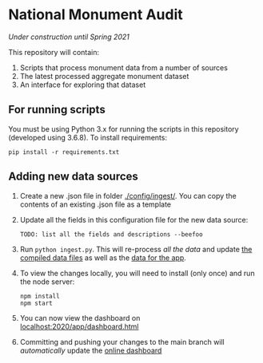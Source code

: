 # National Monument Audit

_Under construction until Spring 2021_

This repository will contain:

1. Scripts that process monument data from a number of sources
2. The latest processed aggregate monument dataset
3. An interface for exploring that dataset

## For running scripts

You must be using Python 3.x for running the scripts in this repository (developed using 3.6.8). To install requirements:

```
pip install -r requirements.txt
```

## Adding new data sources

1. Create a new .json file in folder [./config/ingest/](https://github.com/MonumentLab/national-monument-audit/tree/main/config/ingest). You can copy the contents of an existing .json file as a template
1. Update all the fields in this configuration file for the new data source:

   ```
   TODO: list all the fields and descriptions --beefoo
   ```

1. Run `python ingest.py`. This will re-process _all the data_ and update [the compiled data files](https://github.com/MonumentLab/national-monument-audit/tree/main/data/compiled) as well as the [data for the app](https://github.com/MonumentLab/national-monument-audit/tree/main/app/data).
1. To view the changes locally, you will need to install (only once) and run the node server:

   ```
   npm install
   npm start
   ```

1. You can now view the dashboard on [localhost:2020/app/dashboard.html](http://localhost:2020/app/dashboard.html)
1. Committing and pushing your changes to the main branch will _automatically_ update the [online dashboard](https://monumentlab.github.io/national-monument-audit/app/dashboard.html)
